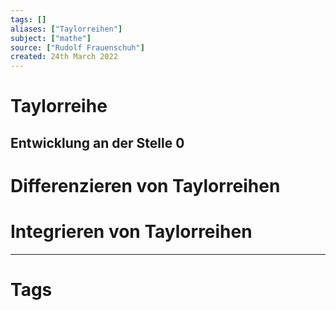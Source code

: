 ```yaml
---
tags: []
aliases: ["Taylorreihen"]
subject: ["mathe"]
source: ["Rudolf Frauenschuh"]
created: 24th March 2022
---
```


# Taylorreihe

## Entwicklung an der Stelle 0

# Differenzieren von Taylorreihen

# Integrieren von Taylorreihen

---

# Tags